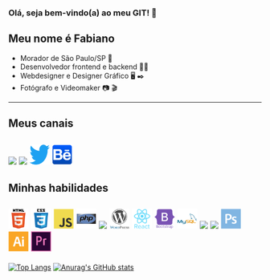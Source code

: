 ### Olá, seja bem-vindo(a) ao meu GIT! :vulcan_salute:
## Meu nome é Fabiano
- Morador de São Paulo/SP :house_with_garden:
- Desenvolvedor frontend e backend :technologist:
- Webdesigner e Designer Gráfico :desktop_computer: :black_nib:
- Fotógrafo e Videomaker :camera: :clapper:
---

## Meus canais
<a href="https://web.facebook.com/fabiano.silvasantos.96/" target="_blank"><img width="40" src="https://cdn.icon-icons.com/icons2/836/PNG/128/Facebook_icon-icons.com_66805.png"></a>    <a href="https://www.instagram.com/fabianossantos/" target="_blank"><img width="40"  src="https://cdn.icon-icons.com/icons2/836/PNG/512/Instagram_icon-icons.com_66804.png"></a>    <a href="https://twitter.com/fabiano_ssantos" target="_blank"><img width="40"  src="https://raw.githubusercontent.com/devicons/devicon/master/icons/twitter/twitter-original.svg"></a>    <a href="https://www.behance.net/fabianossantos" target="_blank"><img width="40"  src="https://raw.githubusercontent.com/devicons/devicon/master/icons/behance/behance-original.svg"></a> 
---

## Minhas habilidades
<img width="40" src="https://raw.githubusercontent.com/devicons/devicon/master/icons/html5/html5-original-wordmark.svg" />  <img width="40" src="https://raw.githubusercontent.com/devicons/devicon/master/icons/css3/css3-original-wordmark.svg" />  <img width="40" src="https://raw.githubusercontent.com/devicons/devicon/master/icons/javascript/javascript-original.svg" />  <img width="40" src="https://raw.githubusercontent.com/devicons/devicon/master/icons/php/php-original.svg" />  <img width="40" 
src="https://cdn.jsdelivr.net/gh/devicons/devicon/icons/java/java-original-wordmark.svg" />  <img width="40" src="https://raw.githubusercontent.com/devicons/devicon/master/icons/wordpress/wordpress-original.svg" />  <img width="40" src="https://raw.githubusercontent.com/devicons/devicon/master/icons/react/react-original-wordmark.svg" />  <img width="40" src="https://raw.githubusercontent.com/devicons/devicon/master/icons/bootstrap/bootstrap-plain-wordmark.svg" />  <img width="40" src="https://raw.githubusercontent.com/devicons/devicon/master/icons/mysql/mysql-original-wordmark.svg" />  <img width="40" src="https://cdn.jsdelivr.net/gh/devicons/devicon/icons/sass/sass-original.svg" />  <img width="40" 
src="https://cdn.jsdelivr.net/gh/devicons/devicon/icons/typescript/typescript-original.svg" />  <img width="40" 
src="https://raw.githubusercontent.com/devicons/devicon/master/icons/photoshop/photoshop-plain.svg" />  <img width="40" src="https://raw.githubusercontent.com/devicons/devicon/master/icons/illustrator/illustrator-plain.svg" />  <img width="40" src="https://raw.githubusercontent.com/devicons/devicon/master/icons/premierepro/premierepro-original.svg" />
---

[![Top Langs](https://github-readme-stats.vercel.app/api/top-langs/?username=fabianosantos79&layout=compact)](https://github.com/fabianosantos79/github-readme-stats)
[![Anurag's GitHub stats](https://github-readme-stats.vercel.app/api?username=fabianosantos79&show_icons=true&theme=outrun)](https://github.com/fabianosantos79/github-readme-stats)


<!--
**fabianosantos79/fabianosantos79** is a ✨ _special_ ✨ repository because its `README.md` (this file) appears on your GitHub profile.

Here are some ideas to get you started:

- 🔭 I’m currently working on ...
- 🌱 I’m currently learning ...
- 👯 I’m looking to collaborate on ...
- 🤔 I’m looking for help with ...
- 💬 Ask me about ...
- 📫 How to reach me: ...
- 😄 Pronouns: ...
- ⚡ Fun fact: ...
-->

